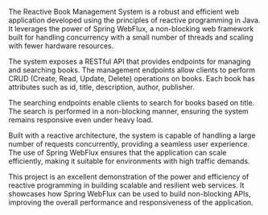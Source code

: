 The Reactive Book Management System is a robust and efficient web application developed using the principles of reactive programming in Java. It leverages the power of Spring WebFlux, a non-blocking web framework built for handling concurrency with a small number of threads and scaling with fewer hardware resources.

The system exposes a RESTful API that provides endpoints for managing and searching books. The management endpoints allow clients to perform CRUD (Create, Read, Update, Delete) operations on books. Each book has attributes such as id, title, description,  author, publisher.

The searching endpoints enable clients to search for books based on title. The search is performed in a non-blocking manner, ensuring the system remains responsive even under heavy load.

Built with a reactive architecture, the system is capable of handling a large number of requests concurrently, providing a seamless user experience. The use of Spring WebFlux ensures that the application can scale efficiently, making it suitable for environments with high traffic demands.

This project is an excellent demonstration of the power and efficiency of reactive programming in building scalable and resilient web services. It showcases how Spring WebFlux can be used to build non-blocking APIs, improving the overall performance and responsiveness of the application.
